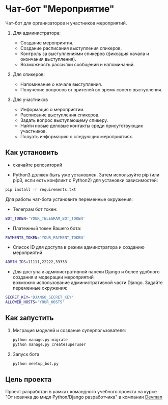 # Чат-бот "Мероприятие"

Чат-бот для организаторов и участников мероприятий.  

1. Для администратора:

    * Создание мероприятия.
    * Создание расписания выступления спикеров.
    * Контроль за выступлениями спикеров (фиксация начала и окончания выступления).
    * Возможность рассылки сообщений и напоминаний.

2. Для спикеров:

    * Напоминание о начале выступления.
    * Получение вопросов от зрителей во время своего выступления.

3. Для участников

    * Информация о мероприятии.
    * Расписание выступления спикеров.
    * Задать вопрос выступающему спикеру.
    * Найти новые деловые контакты среди присутствующих участников.
    * Полуать информацию о следующих мероприятиях.

## Как установить

* скачайте репозиторий

* Python3 должен быть уже установлен. Затем используйте pip (или pip3, если есть конфликт с Python2) для установки зависимостей:

```bash
pip install -r requirements.txt
```

Для работы чат-бота установите переменные окружения:

* Телеграм бот токен:

```bash
BOT_TOKEN='YOUR_TELEGRAM_BOT_TOKEN'
```

* Платежный токен Вашего бота:

```bash
PAYMENTS_TOKEN='YOUR_PAYMENT_TOKEN'
```

* Список ID для доступа в режим админстратора и созданию мероприятий

```bash
ADMIN_IDS=11111,22222,33333
```

* Для доступа к административной панели Django и более удобного создания и модерации мероприятий  
возможно использование административной части Django. Задайте переменные окружения:

```bash
SECRET_KEY='DJANGO_SECRET_KEY'
ALLOWED_HOSTS='YOUR_HOSTS'
```

## Как запустить

1. Миграция моделей и создание суперпользователя:

    ```bash
    python manage.py migrate
    python manage.py createsuperuser
    ```

2. Запуск бота

    ```bash
    python meetup_bot.py
    ```

## Цель проекта

Проект разработан в рамках командного учебного проекта на курсе  
"От новичка до мидл Python/Django разработчика" в компании [Devman](https://dvmn.org/t/middle-python-dev-before-you-finish-the-course/)
